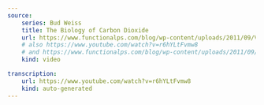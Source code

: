 ```yaml
---
source:
    series: Bud Weiss
    title: The Biology of Carbon Dioxide
    url: https://www.functionalps.com/blog/wp-content/uploads/2011/09/Video-Bud-Weiss-Ray-Peat-The-Biology-of-Carbon-Dioxide-October-9-2010.mp4
    # also https://www.youtube.com/watch?v=r6hYLtFvmw8
    # and https://www.functionalps.com/blog/wp-content/uploads/2011/09/Audio-Bud-Weiss-Ray-Peat-The-Biology-of-Carbon-Dioxide-October-9-2010.mp3))
    kind: video

transcription: 
    url: https://www.youtube.com/watch?v=r6hYLtFvmw8
    kind: auto-generated
---
```


